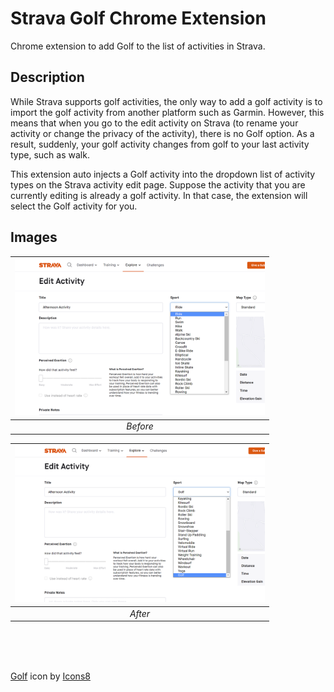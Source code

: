 # Strava Golf Chrome Extension
Chrome extension to add Golf to the list of activities in Strava.

## Description

While Strava supports golf activities, the only way to add a golf activity is to import the golf activity from another platform such as Garmin. However, this means that when you go to the edit activity on Strava (to rename your activity or change the privacy of the activity), there is no Golf option. As a result, suddenly, your golf activity changes from golf to your last activity type, such as walk.

This extension auto injects a Golf activity into the dropdown list of activity types on the Strava activity edit page. Suppose the activity that you are currently editing is already a golf activity. In that case, the extension will select the Golf activity for you.

## Images


| <img src="images/GolfEditBefore.png" alt="Before" width="400" /> |
|:--:|
| *Before* |

| <img src="images/GolfEditAfter.png" alt="After" width="400" /> |
|:--:|
| *After* |

<br/><br/><br/>
  
<a target="_blank" href="https://icons8.com/icon/9767/golf">Golf</a> icon by <a target="_blank" href="https://icons8.com">Icons8</a>